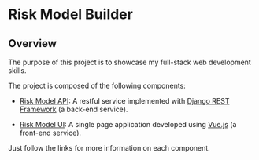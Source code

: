 # Risk Model Builder

## Overview

The purpose of this project is to showcase my full-stack web development skills.

The project is composed of the following components:

* [Risk Model API](risk_model_api/): A restful service implemented with [Django REST Framework](http://www.django-rest-framework.org/) (a back-end service).

* [Risk Model UI](risk_model_ui/): A single page application developed using [Vue.js](https://vuejs.org) (a front-end service).

Just follow the links for more information on each component.
